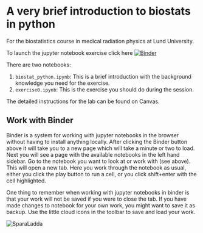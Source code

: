 # A very brief introduction to biostats in python

For the biostatistics course in medical radiation physics at Lund University.

To launch the jupyter notebook exercise click here  [![Binder](https://mybinder.org/badge_logo.svg)](https://mybinder.org/v2/gh/emilljungberg/intro_biostat_python/HEAD)

There are two notebooks:
1. `biostat_python.ipynb`: This is a brief introduction with the background knowledge you need for the exercise.
2. `exercise0.ipynb`: This is the exercise you should do during the session.

The detailed instructions for the lab can be found on Canvas.

## Work with Binder
Binder is a system for working with jupyter notebooks in the browser without having to install anything locally. After clicking the Binder button above it will take you to a new page which will take a minute or two to load. Next you will see a page with the available notebooks in the left hand sidebar. Go to the notebook you want to look at or work with (see above). This will open a new tab. Here you work through the notebook as usual, either you click the play button to run a cell, or you click shift+enter with the cell highlighted.

One thing to remember when working with jupyter notebooks in binder is that your work will not be saved if you were to close the tab. If you have made changes to notebook for your own work, you might want to save it as backup. Use the little cloud icons in the toolbar to save and load your work. 

![SparaLadda](https://github.com/emilljungberg/intro_biostat_python/assets/3906827/081508c2-314d-4df8-89e6-1ed0c769a422)
